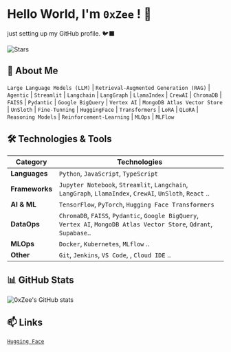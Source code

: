 # Hello World, I'm `0xZee` ! 👋

just setting up my GitHub profile. 🐦‍⬛

![Stars](https://img.shields.io/github/stars/0xZee?style=social)

## 🚀 About Me

`Large Language Models (LLM)` | `Retrieval-Augmented Generation (RAG)` | `Agentic` | `Streamlit` | `Langchain` | `LangGraph` | `LlamaIndex` | `CrewAI` | `ChromaDB` | `FAISS` | `Pydantic` | `Google BigQuery` |  `Vertex AI` | `MongoDB Atlas Vector Store` | `UnSloth` | `Fine-Tunning` | `HuggingFace` | `Transformers` | `LoRA` | `QLoRA` | `Reasoning Models` | `Reinforcement-Learning` | `MLOps` | `MLFlow`

## 🛠️ Technologies & Tools

| Category       | Technologies                                                                 |
|----------------|-------------------------------------------------------------------------------|
| **Languages**  | `Python`, `JavaScript`, `TypeScript`                         |
| **Frameworks** | `Jupyter Notebook`, `Streamlit`, `Langchain`, `LangGraph`, `LlamaIndex`, `CrewAI`, `UnSloth`, `React` .. |
| **AI & ML**    | `TensorFlow`, `PyTorch`, `Hugging Face Transformers`                         |
| **DataOps** | `ChromaDB`, `FAISS`, `Pydantic`, `Google BigQuery`, `Vertex AI`, `MongoDB Atlas Vector Store`, `Qdrant`, `Supabase`.. |
| **MLOps**      | `Docker`, `Kubernetes`, `MLflow` ..                                 |
| **Other**      | `Git`, `Jenkins`, `VS Code`, , `Cloud IDE` ..                                               |

## 📊 GitHub Stats

![0xZee's GitHub stats](https://github-readme-stats.vercel.app/api?username=0xZee&show_icons=true&theme=radical)

## 📫 Links

[`Hugging Face`](https://www.linkedin.com/in/0xZee)


